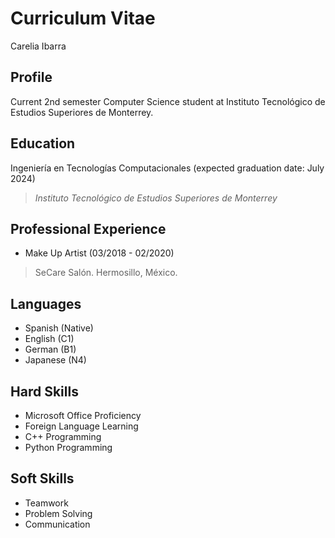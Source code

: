 # Curriculum Vitae

Carelia Ibarra

## Profile

Current 2nd semester Computer Science student at Instituto Tecnológico de Estudios Superiores de Monterrey.

## Education

Ingeniería en Tecnologías Computacionales (expected graduation date: July 2024)
> *Instituto Tecnológico de Estudios Superiores de Monterrey*

## Professional Experience

* Make Up Artist (03/2018 - 02/2020)
> SeCare Salón. Hermosillo, México.

## Languages

* Spanish (Native)
* English (C1)
* German (B1)
* Japanese (N4)

## Hard Skills

* Microsoft Office Proficiency 
* Foreign Language Learning
* C++ Programming
* Python Programming

## Soft Skills

* Teamwork
* Problem Solving
* Communication
